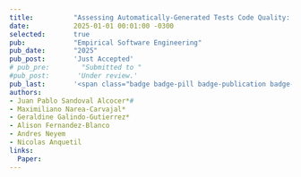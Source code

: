 ```yaml
---
title:          "Assessing Automatically-Generated Tests Code Quality: Beyond Traditional Test Smells"
date:           2025-01-01 00:01:00 -0300
selected:       true
pub:            "Empirical Software Engineering"
pub_date:       "2025"
pub_post:       'Just Accepted'
# pub_pre:        "Submitted to "
#pub_post:       'Under review.'
pub_last:       '<span class="badge badge-pill badge-publication badge-primary">EMSE</span> <span class="badge badge-pill badge-publication badge-success">Q1</span>'
authors:
- Juan Pablo Sandoval Alcocer*#
- Maximiliano Narea-Carvajal*
- Geraldine Galindo-Gutierrez*
- Alison Fernandez-Blanco
- Andres Neyem
- Nicolas Anquetil
links:
  Paper: 
---
```

